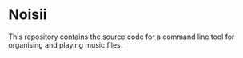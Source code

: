 # Noisii

This repository contains the source code for a command line tool for organising and playing music files.